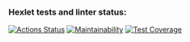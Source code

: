 ### Hexlet tests and linter status:
[![Actions Status](https://github.com/SaliAbdullaeva/java-project-72/actions/workflows/hexlet-check.yml/badge.svg)](https://github.com/SaliAbdullaeva/java-project-72/actions)
[![Maintainability](https://api.codeclimate.com/v1/badges/bcdcea35da42c849f918/maintainability)](https://codeclimate.com/github/SaliAbdullaeva/java-project-72/maintainability)
[![Test Coverage](https://api.codeclimate.com/v1/badges/bcdcea35da42c849f918/test_coverage)](https://codeclimate.com/github/SaliAbdullaeva/java-project-72/test_coverage)
